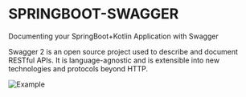 # SPRINGBOOT-SWAGGER

Documenting your SpringBoot+Kotlin Application with Swagger


Swagger 2 is an open source project used to describe and document RESTful APIs. It is language-agnostic and is extensible into new technologies and protocols beyond HTTP.



![Example](https://github.com/wambugucoder/SPRINGBOOT-SWAGGER/Demo.JPG)

